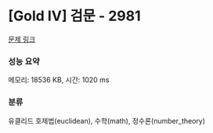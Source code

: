 # [Gold IV] 검문 - 2981 

[문제 링크](https://www.acmicpc.net/problem/2981) 

### 성능 요약

메모리: 18536 KB, 시간: 1020 ms

### 분류

유클리드 호제법(euclidean), 수학(math), 정수론(number_theory)

